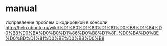 # manual

Исправление проблем с кодировкой в консоли 
http://help.ubuntu.ru/wiki/%D1%80%D1%83%D1%81%D0%B8%D1%84%D0%B8%D0%BA%D0%B0%D1%86%D0%B8%D1%8F_%D0%BA%D0%BE%D0%BD%D1%81%D0%BE%D0%BB%D0%B8
